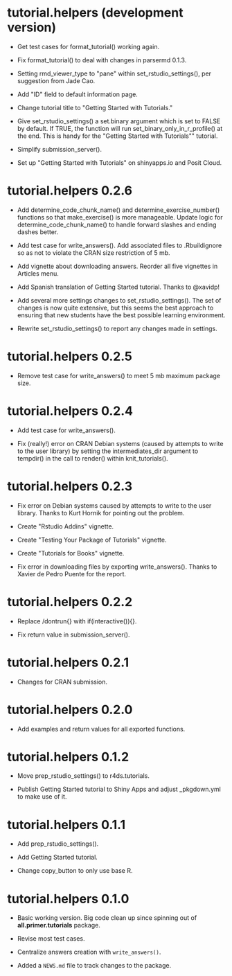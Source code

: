 # tutorial.helpers (development version)

* Get test cases for format_tutorial() working again.

* Fix format_tutorial() to deal with changes in parsermd 0.1.3.

* Setting rmd_viewer_type to "pane" within set_rstudio_settings(), per suggestion from Jade Cao. 

* Add "ID" field to default information page.

* Change tutorial title to "Getting Started with Tutorials."

* Give set_rstudio_settings() a set.binary argument which is set to FALSE by default. If TRUE, the function will run set_binary_only_in_r_profile() at the end. This is handy for the "Getting Started with Tutorials"" tutorial. 
* Simplify submission_server().

* Set up "Getting Started with Tutorials" on shinyapps.io and Posit Cloud.

# tutorial.helpers 0.2.6

* Add determine_code_chunk_name() and determine_exercise_number() functions so that make_exercise() is more manageable. Update logic for determine_code_chunk_name() to handle forward slashes and ending dashes better.

* Add test case for write_answers(). Add associated files to .Rbuildignore so as not to violate the CRAN size restriction of 5 mb.

* Add vignette about downloading answers. Reorder all five vignettes in Articles menu.

* Add Spanish translation of Getting Started tutorial. Thanks to @xavidp!

* Add several more settings changes to set_rstudio_settings(). The set of changes is now quite extensive, but this seems the best approach to ensuring that new students have the best possible learning environment.

* Rewrite set_rstudio_settings() to report any changes made in settings.

# tutorial.helpers 0.2.5

* Remove test case for write_answers() to meet 5 mb maximum package size.

# tutorial.helpers 0.2.4

* Add test case for write_answers().

* Fix (really!) error on CRAN Debian systems (caused by attempts to write to the user library) by setting the intermediates_dir argument to tempdir() in the call to render() within knit_tutorials().

# tutorial.helpers 0.2.3

* Fix error on Debian systems caused by attempts to write to the user library. Thanks to Kurt Hornik for pointing out the problem.

* Create "Rstudio Addins" vignette.

* Create "Testing Your Package of Tutorials" vignette.

* Create "Tutorials for Books" vignette.

* Fix error in downloading files by exporting write_answers(). Thanks to Xavier de Pedro Puente for the report.

# tutorial.helpers 0.2.2

* Replace /dontrun{} with if(interactive()){}.

* Fix return value in submission_server().

# tutorial.helpers 0.2.1

* Changes for CRAN submission.

# tutorial.helpers 0.2.0

* Add examples and return values for all exported functions.

# tutorial.helpers 0.1.2

* Move prep_rstudio_settings() to r4ds.tutorials.

* Publish Getting Started tutorial to Shiny Apps and adjust \_pkgdown.yml to make use of it.

# tutorial.helpers 0.1.1

* Add prep_rstudio_settings().

* Add Getting Started tutorial.

* Change copy_button to only use base R.

# tutorial.helpers 0.1.0

* Basic working version. Big code clean up since spinning out of **all.primer.tutorials** package.

* Revise most test cases.

* Centralize answers creation with `write_answers()`.

* Added a `NEWS.md` file to track changes to the package.
